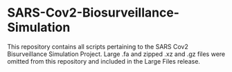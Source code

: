 # SARS-Cov2-Biosurveillance-Simulation

This repository contains all scripts pertaining to the SARS Cov2 Bisurveillance Simulation Project. Large .fa and zipped .xz and .gz files were omitted from this repository and included in the Large Files release.
